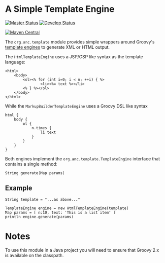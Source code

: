 # A Simple Template Engine

[![Master Status](http://grid.anc.org:9080/travis/svg/oanc/org.anc.template?branch=master)](https://travis-ci.org/oanc/org.anc.template)
[![Develop Status](http://grid.anc.org:9080/travis/svg/oanc/org.anc.template?branch=develop)](https://travis-ci.org/oanc/org.anc.template)

[![Maven Central](https://maven-badges.herokuapp.com/maven-central/org.anc/template/badge.svg?style=plastic)](https://maven-badges.herokuapp.com/maven-central/org.anc/template)

The `org.anc.template` module provides simple wrappers around Groovy's [template engines](http://docs.groovy-lang.org/next/html/documentation/template-engines.html) to generate XML or HTML output.

The `HtmlTemplateEngine` uses a JSP/GSP like syntax as the template language:
```
<html>
    <body>
        <ol><% for (int i=0; i < n; ++i) { %>
                <li><%= text %></li>
        <% } %></ol>
    </body>
</html>    
```

While the `MarkupBuilderTemplateEngine` uses a Groovy DSL like syntax
```
html {
    body {
        ol {
            n.times {
                li text
            }
        }
    }
}
```

Both engines implement the `org.anc.template.TemplateEngine` interface that contains a single method:
```
String generate(Map params)
```

## Example

```
String template = "...as above..."

TemplateEngine engine = new HtmlTemplateEngine(template)
Map params = [ n:10, text: 'This is a list item' ]
println engine.generate(params)
```

# Notes

To use this module in a Java project you will need to ensure that Groovy 2.x is available on the classpath.
